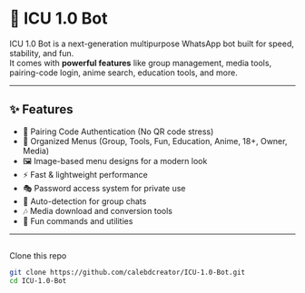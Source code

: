 # 🤖 ICU 1.0 Bot  

ICU 1.0 Bot is a next-generation multipurpose WhatsApp bot built for speed, stability, and fun.  
It comes with **powerful features** like group management, media tools, pairing-code login, anime search, education tools, and more.  

---

## ✨ Features
- 🔑 Pairing Code Authentication (No QR code stress)  
- 📂 Organized Menus (Group, Tools, Fun, Education, Anime, 18+, Owner, Media)  
- 🖼️ Image-based menu designs for a modern look  
- ⚡ Fast & lightweight performance  
- 🎭 Password access system for private use  
- 📢 Auto-detection for group chats  
- 🎶 Media download and conversion tools  
- 🧩 Fun commands and utilities  

---

## 
Clone this repo
```bash
git clone https://github.com/calebdcreator/ICU-1.0-Bot.git
cd ICU-1.0-Bot 

